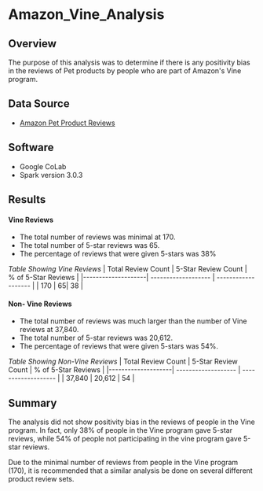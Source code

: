 # Amazon_Vine_Analysis

## Overview
The purpose of this analysis was to determine if there is any positivity bias in the reviews of Pet products by people who are part of Amazon's Vine program.

## Data Source
- [Amazon Pet Product Reviews](https://s3.amazonaws.com/amazon-reviews-pds/tsv/amazon_reviews_us_Pet_Products_v1_00.tsv.gz)

## Software
- Google CoLab
- Spark version 3.0.3

## Results

#### Vine Reviews
- The total number of reviews was minimal at 170.
- The total number of 5-star reviews was 65.
- The percentage of reviews that were given 5-stars was 38%

*Table Showing Vine Reviews*
| Total Review Count | 5-Star Review Count | % of 5-Star Reviews | 
|--------------------| ------------------- | ------------------- |
| 170 | 65| 38 |


#### Non- Vine Reviews
- The total number of reviews was much larger than the number of Vine reviews at 37,840.
- The total number of 5-star reviews was 20,612.
- The percentage of reviews that were given 5-stars was 54%.

*Table Showing Non-Vine Reviews*
| Total Review Count | 5-Star Review Count | % of 5-Star Reviews | 
|--------------------| ------------------- | ------------------- |
| 37,840 | 20,612 | 54 |

## Summary

The analysis did not show positivity bias in the reviews of people in the Vine program. In fact, only 38% of people in the Vine program gave 5-star reviews, while 54% of people not participating in the vine program gave 5-star reviews. 

Due to the minimal number of reviews from people in the Vine program (170), it is recommended that a similar analysis be done on several different product review sets. 
